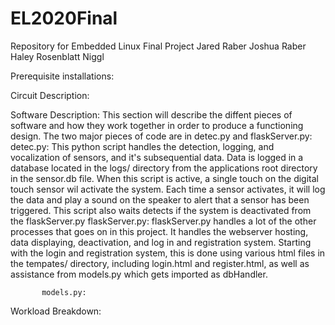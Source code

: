 # EL2020Final
Repository for Embedded Linux Final Project
Jared Raber
Joshua Raber
Haley Rosenblatt Niggl

Prerequisite installations:

Circuit Description:

Software Description:
This section will describe the diffent pieces of software and how they work together in order to produce a functioning design. The two major pieces of code are in detec.py and flaskServer.py:
  detec.py:
           This python script handles the detection, logging, and vocalization of sensors, and it's subsequential data. Data is logged              in a database located in the logs/ directory from the applications root directory in the sensor.db file. When this script is            active, a single touch on the digital touch sensor wil activate the system. Each time a sensor activates, it will log the                data and play a sound on the speaker to alert that a sensor has been triggered. This script also waits detects if the system            is deactivated from the flaskServer.py
  flaskServer.py:
           flaskServer.py handles a lot of the other processes that goes on in this project. It handles the webserver hosting, data                displaying, deactivation, and log in and registration system. Starting with the login and registration system, this is done              using various html files in the tempates/ directory, including login.html and register.html, as well as assistance from                  models.py which gets imported as dbHandler. 
           
           models.py:


Workload Breakdown:
